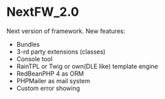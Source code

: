 NextFW_2.0
==========

Next version of framework. New features:
* Bundles
* 3-rd party extensions (classes)
* Console tool
* RainTPL or Twig or own(DLE like) template engine
* RedBeanPHP 4 as ORM
* PHPMailer as mail system
* Custom error showing

